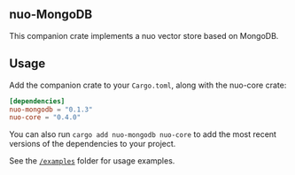 ## nuo-MongoDB
This companion crate implements a nuo vector store based on MongoDB.

## Usage

Add the companion crate to your `Cargo.toml`, along with the nuo-core crate:

```toml
[dependencies]
nuo-mongodb = "0.1.3"
nuo-core = "0.4.0"
```

You can also run `cargo add nuo-mongodb nuo-core` to add the most recent versions of the dependencies to your project.

See the [`/examples`](./examples) folder for usage examples.

